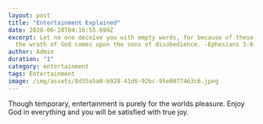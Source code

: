 ```yaml
---
layout: post
title: "Entertainment Explained"
date: 2020-06-20T04:16:55.699Z
excerpt: Let no one deceive you with empty words, for because of these things
  the wrath of God comes upon the sons of disobedience. -Ephesians 5:6, ESV
author: Admin
duration: "1"
category: entertainment
tags: Entertainment
image: /img/assets/8d35a5a0-b928-41d6-92bc-95e0077463c6.jpeg
---
```

Though temporary, entertainment is purely for the worlds pleasure. Enjoy God in everything and you will be satisfied with true joy.
